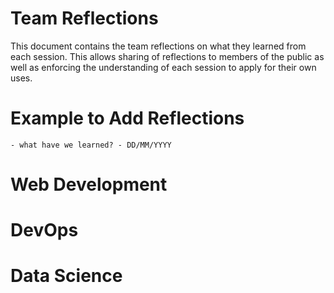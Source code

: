 # Team Reflections
This document contains the team reflections on what they learned from each session. This allows sharing of reflections to members of the public as well as enforcing the understanding of each session to apply for their own uses. 

# Example to Add Reflections
````
- what have we learned? - DD/MM/YYYY
````


# Web Development

# DevOps

# Data Science

